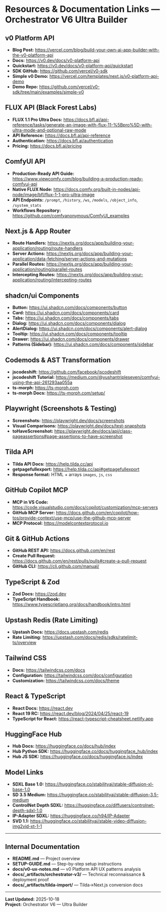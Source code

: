 # Resources & Documentation Links — Orchestrator V6 Ultra Builder

## v0 Platform API
- **Blog Post:** https://vercel.com/blog/build-your-own-ai-app-builder-with-the-v0-platform-api
- **Docs:** https://v0.dev/docs/v0-platform-api
- **Quickstart:** https://v0.dev/docs/v0-platform-api/quickstart
- **SDK GitHub:** https://github.com/vercel/v0-sdk
- **Simple v0 Demo:** https://vercel.com/templates/next.js/v0-platform-api-demo
- **Demo Repo:** https://github.com/vercel/v0-sdk/tree/main/examples/simple-v0

## FLUX API (Black Forest Labs)
- **FLUX 1.1 Pro Ultra Docs:** https://docs.bfl.ai/api-reference/tasks/generate-an-image-with-flux-11-%5Bpro%5D-with-ultra-mode-and-optional-raw-mode
- **API Reference:** https://docs.bfl.ai/api-reference
- **Authentication:** https://docs.bfl.ai/authentication
- **Pricing:** https://docs.bfl.ai/pricing

## ComfyUI API
- **Production-Ready API Guide:** https://www.viewcomfy.com/blog/building-a-production-ready-comfyui-api
- **Native FLUX Node:** https://docs.comfy.org/built-in-nodes/api-node/image/bfl/flux-1-1-pro-ultra-image
- **API Endpoints:** `/prompt`, `/history`, `/ws`, `/models`, `/object_info`, `/system_stats`
- **Workflows Repository:** https://github.com/comfyanonymous/ComfyUI_examples

## Next.js & App Router
- **Route Handlers:** https://nextjs.org/docs/app/building-your-application/routing/route-handlers
- **Server Actions:** https://nextjs.org/docs/app/building-your-application/data-fetching/server-actions-and-mutations
- **Parallel Routes:** https://nextjs.org/docs/app/building-your-application/routing/parallel-routes
- **Intercepting Routes:** https://nextjs.org/docs/app/building-your-application/routing/intercepting-routes

## shadcn/ui Components
- **Button:** https://ui.shadcn.com/docs/components/button
- **Card:** https://ui.shadcn.com/docs/components/card
- **Tabs:** https://ui.shadcn.com/docs/components/tabs
- **Dialog:** https://ui.shadcn.com/docs/components/dialog
- **AlertDialog:** https://ui.shadcn.com/docs/components/alert-dialog
- **Tooltip:** https://ui.shadcn.com/docs/components/tooltip
- **Drawer:** https://ui.shadcn.com/docs/components/drawer
- **Patterns (Sidebar):** https://ui.shadcn.com/docs/components/sidebar

## Codemods & AST Transformation
- **jscodeshift:** https://github.com/facebook/jscodeshift
- **jscodeshift Tutorial:** https://medium.com/@yushantripleseven/comfyui-using-the-api-261293aa055a
- **ts-morph:** https://ts-morph.com
- **ts-morph Docs:** https://ts-morph.com/setup/

## Playwright (Screenshots & Testing)
- **Screenshots:** https://playwright.dev/docs/screenshots
- **Visual Comparisons:** https://playwright.dev/docs/test-snapshots
- **toHaveScreenshot:** https://playwright.dev/docs/api/class-pageassertions#page-assertions-to-have-screenshot

## Tilda API
- **Tilda API Docs:** https://help.tilda.cc/api
- **getpagefullexport:** https://help.tilda.cc/api#getpagefullexport
- **Response format:** HTML + arrays `images`, `js`, `css`

## GitHub Copilot MCP
- **MCP in VS Code:** https://code.visualstudio.com/docs/copilot/customization/mcp-servers
- **GitHub MCP Server:** https://docs.github.com/en/copilot/how-tos/provide-context/use-mcp/use-the-github-mcp-server
- **MCP Protocol:** https://modelcontextprotocol.io

## Git & GitHub Actions
- **GitHub REST API:** https://docs.github.com/en/rest
- **Create Pull Request:** https://docs.github.com/en/rest/pulls/pulls#create-a-pull-request
- **GitHub CLI:** https://cli.github.com/manual/

## TypeScript & Zod
- **Zod Docs:** https://zod.dev
- **TypeScript Handbook:** https://www.typescriptlang.org/docs/handbook/intro.html

## Upstash Redis (Rate Limiting)
- **Upstash Docs:** https://docs.upstash.com/redis
- **Rate Limiting:** https://upstash.com/docs/redis/sdks/ratelimit-ts/overview

## Tailwind CSS
- **Docs:** https://tailwindcss.com/docs
- **Configuration:** https://tailwindcss.com/docs/configuration
- **Customization:** https://tailwindcss.com/docs/theme

## React & TypeScript
- **React Docs:** https://react.dev
- **React 19 RC:** https://react.dev/blog/2024/04/25/react-19
- **TypeScript for React:** https://react-typescript-cheatsheet.netlify.app

## HuggingFace Hub
- **Hub Docs:** https://huggingface.co/docs/hub/index
- **Hub Python SDK:** https://huggingface.co/docs/huggingface_hub/index
- **Hub JS SDK:** https://huggingface.co/docs/huggingface.js/index

## Model Links
- **SDXL Base 1.0:** https://huggingface.co/stabilityai/stable-diffusion-xl-base-1.0
- **SD 3.5 Medium:** https://huggingface.co/stabilityai/stable-diffusion-3.5-medium
- **ControlNet Depth SDXL:** https://huggingface.co/diffusers/controlnet-depth-sdxl-1.0
- **IP-Adapter SDXL:** https://huggingface.co/h94/IP-Adapter
- **SVD 1.1:** https://huggingface.co/stabilityai/stable-video-diffusion-img2vid-xt-1-1

---

## Internal Documentation
- **README.md** — Project overview
- **SETUP-GUIDE.md** — Step-by-step setup instructions
- **docs/v0-ux-notes.md** — v0 Platform API UX patterns analysis
- **docs/_artifacts/orchestrator-v3/** — Technical reconnaissance & deployment proof
- **docs/_artifacts/tilda-import/** — Tilda→Next.js conversion docs

---

**Last Updated:** 2025-10-18  
**Project:** Orchestrator V6 — Ultra Builder
